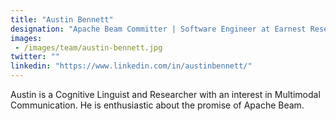 ```yaml
---
title: "Austin Bennett"
designation: "Apache Beam Committer | Software Engineer at Earnest Research"
images: 
 - /images/team/austin-bennett.jpg
twitter: ""
linkedin: "https://www.linkedin.com/in/austinbennett/"
---
```


Austin is a Cognitive Linguist and Researcher with an interest in Multimodal Communication. He is enthusiastic about the promise of Apache Beam.